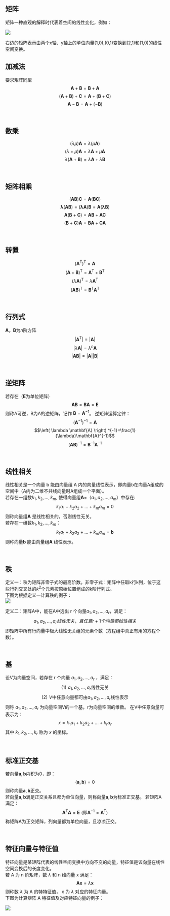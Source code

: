 ## 矩阵  
矩阵一种直观的解释时代表着空间的线性变化，例如：  
  
![](https://cdn.jsdelivr.net/gh/Townjj/Markdown-Images/Machine-Learning/20210630155904.png)

右边的矩阵表示由两个x轴、y轴上的单位向量(1,0),(0,1)变换到(2,1)和(1,0)的线性空间变换。




## 加减法
要求矩阵同型
$$\mathbf{A}+\mathbf{B}=\mathbf{B}+\mathbf{A}$$
$$\left( \mathbf{A}+\mathbf{B} \right) +\mathbf{C}=\mathbf{A}+\left( \mathbf{B}+\mathbf{C} \right)$$
$$\mathbf{A}-\mathbf{B}=\mathbf{A}+\left( -\mathbf{B} \right)$$  

&nbsp;
## 数乘
$$\left( \lambda \mu \right) \mathbf{A}=\lambda \left( \mu \mathbf{A} \right) $$
$$\left( \lambda +\mu \right) \mathbf{A}=\lambda \mathbf{A}+\mu \mathbf{A}$$
$$\lambda \left( \mathbf{A}+\mathbf{B} \right) =\lambda \mathbf{A}+\lambda \mathbf{B}$$

&nbsp;
## 矩阵相乘
$$\left( \mathbf{AB} \right) \mathbf{C}=\mathbf{A}\left( \mathbf{BC} \right)$$
$$\mathbf{\lambda }\left( \mathbf{AB} \right) =\left( \mathbf{\lambda A} \right) \mathbf{B}=\mathbf{A}\left( \mathbf{\lambda B} \right) $$
$$\mathbf{A}\left( \mathbf{B}+\mathbf{C} \right) =\mathbf{AB}+\mathbf{AC}$$
$$\left( \mathbf{B}+\mathbf{C} \right) \mathbf{A}=\mathbf{BA}+\mathbf{CA}$$

&nbsp;
## 转置
$$\left( \mathbf{A}^{\mathrm{T}} \right) ^{\mathrm{T}}=\mathbf{A}$$
$$\left( \mathbf{A}+\mathbf{B} \right) ^{\mathrm{T}}=\mathbf{A}^{\mathrm{T}}+\mathbf{B}^{\mathrm{T}}$$
$$\left( \lambda \mathbf{A} \right) ^{\mathrm{T}}=\lambda \mathbf{A}^{\mathrm{T}}$$
$$\left( \mathbf{AB} \right) ^{\mathrm{T}}=\mathbf{B}^{\mathrm{T}}\mathbf{A}^{\mathrm{T}}$$

&nbsp;
## 行列式
$\mathbf{A，B}$为$n$阶方阵
$$\left| \mathbf{A}^{\mathrm{T}} \right|=\left| \mathbf{A} \right|$$
$$\left| \lambda \mathbf{A} \right|=\lambda ^n\mathbf{A}$$
$$\left| \mathbf{AB} \right|=\left| \mathbf{A} \right|\left| \mathbf{B} \right|$$

&nbsp;
## 逆矩阵
若存在（$\mathbf{E}$为单位矩阵）
$$\mathbf{AB}=\mathbf{BA}=\mathbf{E}$$
则称A可逆，B为A的逆矩阵，记作 $\mathbf{B}=\mathbf{A}^{-1}$。
逆矩阵运算定律：
$$\left( \mathbf{A}^{-1} \right) ^{-1}=\mathbf{A}$$
$$\left( \lambda \mathbf{A} \right) ^{-1}=\frac{1}{\lambda}\mathbf{A}^{-1}$$
$$\left( \mathbf{AB} \right) ^{-1}=\mathbf{B}^{-1}\mathbf{A}^{-1}$$

&nbsp;
## 线性相关
线性相关是一个向量 b 能由向量组 A 内的向量线性表示，即向量b在向量A组成的空间中（A内为二维不共线向量时A组成一个平面）。  
若存在一组数$k_1,k_2,...,k_m$, 使得向量组$\mathbf{A}$=（$a_1,a_2,...,a_m$）中存在:
$$k_1a_1+k_2a_2+...+k_ma_m=0$$
则称向量组$\mathbf{A}$ 是线性相关的，否则线性无关。  
若存在一组数$k_1,k_2,...,k_m$：
$$k_1a_1+k_2a_2+...+k_ma_m=\boldsymbol{b}$$
则称向量$\boldsymbol{b}$ 能由向量组$\mathbf{A}$ 线性表示。

&nbsp;
## 秩
定义一：秩为矩阵非零子式的最高阶数。非零子式：矩阵中任取k行k列，位于这些行列交叉处的$k^2$个元素按原始位置组成的k阶行列式。  
下图为根据定义一计算秩的例子：  
![](https://cdn.jsdelivr.net/gh/Townjj/Markdown-Images/Machine-Learning/20210611135654.png)

定义二：矩阵A中，能在A中选出 r 个向量$a_1,a_2,...,a_r$，满足：
$$a_1,a_2,...,a_r线性无关，且任意r+1个向量都线性相关$$
即矩阵中所有行向量中极大线性无关组的元素个数（方程组中真正有用的方程个数）。

&nbsp;
## 基
设V为向量空间，若存在 r 个向量 $a_1,a_2,...,a_r$ ，满足：
$$\left( 1 \right) \,\,a_1,a_2,...,a_r\text{线性无关}$$
$$\left( 2 \right) \,\,V\text{中任意向量都可由}a_1,a_2,...,a_r\text{线性表示}$$
则称 $a_1,a_2,...,a_r$ 为向量空间V的一个基，r为向量空间的维数。
在V中任意向量可表示为：
$$x=k_1a_1+k_2a_2+...+k_ra_r$$
其中 $k_1,k_2,...,k_r$ 称为 $x$ 的坐标。

&nbsp;
## 标准正交基
若向量$\boldsymbol{a},\boldsymbol{b}$内积为0，即：
$$\left< \boldsymbol{a},\boldsymbol{b} \right> =0$$
则称向量$\boldsymbol{a},\boldsymbol{b}$正交。  
若向量$\boldsymbol{a},\boldsymbol{b}$满足正交关系且都为单位向量，则称向量$\boldsymbol{a},\boldsymbol{b}$为标准正交基。
若矩阵A满足：
$$\mathbf{A}^{\mathrm{T}}\mathbf{A}=\mathbf{E}\,\,\left( \text{即}\mathbf{A}^{-1}=\mathbf{A}^{\mathrm{T}} \right)$$
称矩阵A为正交矩阵，列向量都为单位向量，且凉凉正交。

&nbsp;
## 特征向量与特征值
特征向量是某矩阵代表的线性空间变换中方向不变的向量，特征值是该向量在线性空间变换后的长度变化。  
若 A 为 n 阶矩阵，数 $\lambda$ 和 n 维向量 x 满足：
$$\mathbf{A}\boldsymbol{x}=\lambda \boldsymbol{x}$$
则称数 $\lambda$ 为 A 的特特征值， x 为 $\lambda$ 对应的特征向量。  
下图为计算矩阵 A 特征值及对应特征向量的例子：

![](https://cdn.jsdelivr.net/gh/Townjj/Markdown-Images/Machine-Learning/20210611145950.png)

